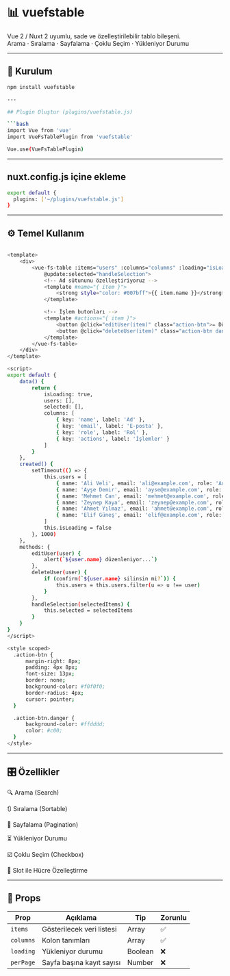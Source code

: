 # 📊 vuefstable

Vue 2 / Nuxt 2 uyumlu, sade ve özelleştirilebilir tablo bileşeni.  
Arama · Sıralama · Sayfalama · Çoklu Seçim · Yükleniyor Durumu

---

## 🚀 Kurulum

```bash
npm install vuefstable

---

## Plugin Oluştur (plugins/vuefstable.js)

```bash
import Vue from 'vue'
import VueFsTablePlugin from 'vuefstable'

Vue.use(VueFsTablePlugin)

```

---

## nuxt.config.js içine ekleme

```bash
export default {
  plugins: ['~/plugins/vuefstable.js']
}
```


---


## ⚙️ Temel Kullanım

```bash

<template>
    <div>
        <vue-fs-table :items="users" :columns="columns" :loading="isLoading" :per-page="5"
            @update:selected="handleSelection">
            <!-- Ad sütununu özelleştiriyoruz -->
            <template #name="{ item }">
                <strong style="color: #007bff">{{ item.name }}</strong>
            </template>

            <!-- İşlem butonları -->
            <template #actions="{ item }">
                <button @click="editUser(item)" class="action-btn">✏️ Düzenle</button>
                <button @click="deleteUser(item)" class="action-btn danger">🗑️ Sil</button>
            </template>
        </vue-fs-table>
    </div>
</template>

<script>
export default {
    data() {
        return {
            isLoading: true,
            users: [],
            selected: [],
            columns: [
                { key: 'name', label: 'Ad' },
                { key: 'email', label: 'E-posta' },
                { key: 'role', label: 'Rol' },
                { key: 'actions', label: 'İşlemler' }
            ]
        }
    },
    created() {
        setTimeout(() => {
            this.users = [
                { name: 'Ali Veli', email: 'ali@example.com', role: 'Admin' },
                { name: 'Ayşe Demir', email: 'ayse@example.com', role: 'Kullanıcı' },
                { name: 'Mehmet Can', email: 'mehmet@example.com', role: 'Editör' },
                { name: 'Zeynep Kaya', email: 'zeynep@example.com', role: 'Admin' },
                { name: 'Ahmet Yılmaz', email: 'ahmet@example.com', role: 'Kullanıcı' },
                { name: 'Elif Güneş', email: 'elif@example.com', role: 'Editör' }
            ]
            this.isLoading = false
        }, 1000)
    },
    methods: {
        editUser(user) {
            alert(`${user.name} düzenleniyor...`)
        },
        deleteUser(user) {
            if (confirm(`${user.name} silinsin mi?`)) {
                this.users = this.users.filter(u => u !== user)
            }
        },
        handleSelection(selectedItems) {
            this.selected = selectedItems
        }
    }
}
</script>

<style scoped>
  .action-btn {
      margin-right: 8px;
      padding: 4px 8px;
      font-size: 13px;
      border: none;
      background-color: #f0f0f0;
      border-radius: 4px;
      cursor: pointer;
  }

  .action-btn.danger {
      background-color: #ffdddd;
      color: #c00;
  }
</style>


```

---

## 🎛 Özellikler

🔍 Arama (Search)

🔃 Sıralama (Sortable)

📄 Sayfalama (Pagination)

⏳ Yükleniyor Durumu

☑️ Çoklu Seçim (Checkbox)

🧩 Slot ile Hücre Özelleştirme


---


## 🔧 Props

| Prop      | Açıklama                  | Tip     | Zorunlu |
| --------- | ------------------------- | ------- | ------- |
| `items`   | Gösterilecek veri listesi | Array   | ✅       |
| `columns` | Kolon tanımları           | Array   | ✅       |
| `loading` | Yükleniyor durumu         | Boolean | ❌       |
| `perPage` | Sayfa başına kayıt sayısı | Number  | ❌       |
